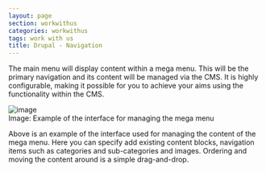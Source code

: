 ```yaml
---
layout: page
section: workwithus
categories: workwithus
tags: work with us
title: Drupal - Navigation
---
```


The main menu will display content within a mega menu. This will be the primary navigation and its content will be managed via the CMS. It is highly configurable, making it possible for you to achieve your aims using the functionality within the CMS. 

![image](http://way.wunder.co.uk/public/images/navigation.png)  
Image: Example of the interface for managing the mega menu

Above is an example of the interface used for managing the content of the mega menu. Here you can specify add existing content blocks, navigation items such as categories and sub-categories and images. Ordering and moving the content around is a simple drag-and-drop.
